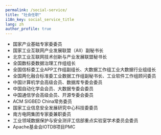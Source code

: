 ```yaml
---
permalink: /social-service/
title: "社会任职"
i18n_key: social_service_title
lang: zh
author_profile: true
---
```


* 国家产业基础专家委委员
* 国家工业互联网产业发展联盟（AII）副秘书长
* 北京工业互联网技术创新与产业发展联盟秘书长
* 全国数标委数据治理工作组组长
* 全国信标委工业APP工作组副组长、大数据工作组工业大数据行业组组长
* 全国两化融合标准委工业数据工作组副秘书长、工业软件工作组顾问委员
* 中国计算机学会高级会员、数据库专委会委员
* 中国自动化学会会员、大数据专委会委员
* 中国通信学会高级会员、开源专委会委员
* ACM SIGBED China常务委员
* 国家工业信息安全发展研究中心科技委委员
* 南方电网集团专家委兼职委员
* 工业领域数据保护与安全测评工信部重点实验室学术委员会委员
* Apache基金会IOTDB项目PMC